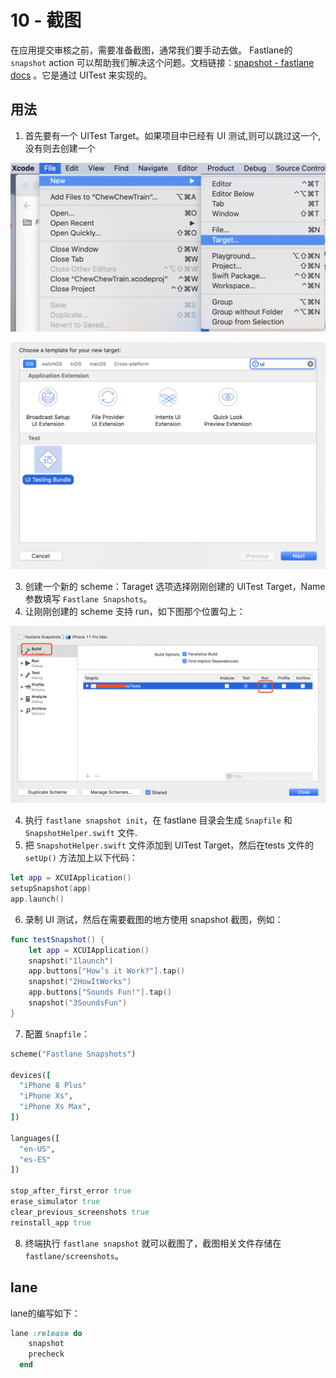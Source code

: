 # 10 - 截图

在应用提交审核之前，需要准备截图，通常我们要手动去做。 Fastlane的 `snapshot` action 可以帮助我们解决这个问题。文档链接：[snapshot - fastlane docs](https://docs.fastlane.tools/actions/snapshot/) 。它是通过 UITest 来实现的。

## 用法

1. 首先要有一个 UITest Target。如果项目中已经有 UI 测试,则可以跳过这一个,没有则去创建一个

![](images/234944ED-FE2A-4BA5-9454-381F0F8C134A.png)

![](images/88BE07FE-43E8-4FCF-BA8F-A2FED58275C9.png)

3. 创建一个新的 scheme：Taraget 选项选择刚刚创建的 UITest Target，Name 参数填写 `Fastlane Snapshots`。
4. 让刚刚创建的 scheme 支持 run，如下图那个位置勾上：

![](images/C48EBFF5-AF06-42FD-8161-EFDDD0437951.png)

4. 执行 `fastlane snapshot init`，在 fastlane 目录会生成 `Snapfile` 和 `SnapshotHelper.swift` 文件.
5. 把 `SnapshotHelper.swift` 文件添加到 UITest Target，然后在tests 文件的 `setUp()` 方法加上以下代码：

```swift
let app = XCUIApplication()
setupSnapshot(app)
app.launch()
```

6. 录制 UI 测试，然后在需要截图的地方使用 snapshot 截图，例如：

```swift
func testSnapshot() {
    let app = XCUIApplication()
    snapshot("1launch")
    app.buttons["How’s it Work?"].tap()
    snapshot("2HowItWorks")
    app.buttons["Sounds Fun!"].tap()
    snapshot("3SoundsFun")
}
```

7. 配置 `Snapfile`：

```ruby
scheme("Fastlane Snapshots")

devices([
  "iPhone 8 Plus"
  "iPhone Xs",
  "iPhone Xs Max",
])

languages([
  "en-US",
  "es-ES"
])

stop_after_first_error true
erase_simulator true
clear_previous_screenshots true
reinstall_app true
```

8. 终端执行 `fastlane snapshot` 就可以截图了，截图相关文件存储在 `fastlane/screenshots`。

## lane

lane的编写如下：

```ruby
lane :release do
    snapshot
    precheck
  end
```
